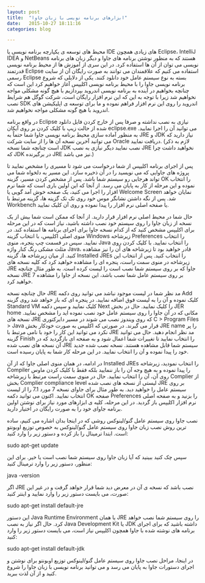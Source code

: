 ```yaml
---
layout: post
title:  "ابزارهای برنامه نویسی با زبان جاوا"
date:   2015-10-27 18:11:16
categories: blog

---
```

محیط های توسعه ی یکپارچه برنامه نویسی یا IDE های زیادی همچون  Eclipse، IntelliJ IDEA و NetBeans هستند که به منظور نوشتن برنامه های جاوا و دیگر زبان های برنامه نویسی می توان از آن ها استفاده کرد. در این سری از آموزش ها از محیط برنامه نویسی قدرتمند Eclipse استفاده می کنیم که علاقمندان می توانند به صورت رایگان آن از سایت رسمی Eclipse بسته به نوع سیستم عامل خود دانلود کنند. یکی از دلایلی که شروع برنامه نویسی جاوا را با محیط برنامه نویسی اکلیپس آغاز خواهیم کرد این است که چنانچه بخواهیم در آینده به برنامه نویسی اندروید بپردازیم با هیچ گونه مشکلی مواجه نخواهیم شد زیرا با توجه به این که این نرم افزار رایگان است، شرکت گوگل هم شرایط نصب SDK اندروید را روی این نرم افزار فراهم نموده و ما برای توسعه ی اپلیکیشن های اندروید با هیچ گونه مشکلی مواجه نخواهیم شد.

در واقع برنامه Eclipse نیازی به نصب نداشته و صرفا پس از خارج کردن فایل دانلود شده از حالت زیپ با کلیک کردن بر روی آیکان eclipse.exe می توانید آن را اجرا نمایید. به منظور آماده سازی محیط برنامه نویسی جاوا شما حتماً به JRE و JDK نیاز دارید که می توانید آخرین نسخه آن ها را از سایت شرکت Oracle دریافت نمایید. (لازم به ذکر است چنانچه شما نسخه JDK نصب نمایید دیگر نیازی به نصب JRE نخواهید داشت چرا که JDK در برگیرنده JRE نیز می باشد.)

پس از اجرای برنامه اکلیپس از شما درخواست می شود تا مسیری را مشخص نمایید تا پروژه های جاوایی که می نویسید را در آن ذخیره سازد. این مسیر به دلخواه شما می تواند هرجایی رو سیستم شما باشد. پس از مشخص کردن مسیر، گزینه OK را انتخاب نموده و این مرحله از کار به پایان می رسد. از آنجا که این اولین باری است که شما نرم افزار را اجرا می کنید، یک صفحه خوش آمد گویی یا Welcome Screen نمایان خواهد شد. پس از نگه داشتن نشانگر موس خود روی تک تک گزینه ها، گزینه مرتبط با Workbench یا صفحه اصلی نرم افزار را پیدا نموده و روی آن کلیک نمایید.

حال شما در محیط اصلی نرم افزار قرار دارید. از آنجا که ممکن است شما بیش از یک نسخه از زبان جاوا را روی سیستم خود نصب داشته باشید، نیاز است که در این مرحله برای اکلیپس مشخص کنید که از کدام نسخه جاوا برای اجرای برنامه ها استفاده کند. در منوی اصلی اکلیپس، با انتخاب گزینه Windows زیرشاخه Preferences را انتخاب نمایید. سپس در قسمت چپ پنجره، منوی Java را انتخاب نمایید. با کلیک کردن روی مثلث مشکی رنگ کنار واژه Java، قادر خواهید بود تا زیرشاخه های آن را نیز مشاهده کنید. از میان زیرشاخه ها، گزینه Installed JREs را انتخاب کنید. پس از انتخاب این زیرشاخه در منوی سمت راست، پنجره ای را مشاهده خواهید کرد که کلیه نسخه های JRE جاوا که بر روی سیستم شما نصب است را لیست کرده است. به طور مثال چنانچه نسخه JRE 7 بر روی سیستم عامل شما نصب باشد، این نسخه از جاوا را مشاهده خواهید کرد.

حال چنانچه نسخه JRE مد نظر شما در لیست موجود نباشد می توانید روی دکمه Add کلیک نموده و آن را به لیست فوق اضافه نمایید. در پنجره ای که باز خواهد شد روی گزینه Standard VM کلیک نمایید و سپس دکمه Next را کلیک نمایید. حال در بخش JER home مکانی که در آن جاوا را روی سیستم عامل خود نصب نموده اید را مشخص نمایید. نسخه های JRE که روی ویندوز نصب می شوند در مسیر دایرکتوری C > Program Files > Java قرار می گیرند. در صورتی که اکلیپس به صورت خودکار بخش JRE name را پر نکرد می توانید این کار را خود با نامی مرتبط با JRE مد نظر انجام دهید. حال می توانید گزینه Finish را انتخاب نمایید تا تغییرات شما اعمال شود و به صفحه ای بازگردید که در آن نسخه های نصب شده JRE سیستم شما قابل مشاهده هستند. نسخه نصب شده جدید خود را پیدا نموده و آن را انتخاب نمایید. در این مرحله کار شما به پایان رسیده است.

در ادامه، در همان منوی اصلی جاوا که از آن Installed JREs را انتخاب نمودید، زیرشاخه Compiler را پیدا نموده و به هیچ وجه آن را باز ننمایید بلکه فقط با کلیک کردن ماوس روی آن، آن را انتخاب نمایید. حال در منوی سمت راست مرتبط با زیرشاخه Complier از بخش Complier compliance level لیستی از نسخه های نصب شده JRE بر روی سیستم عامل را خواهید دید. به طور مثال برای جاوای نسخه 7 مورد 7.1 را از لیست انتخاب نمایید. اکنون می توانید دکمه OK صفحه Preferences را بزنید و به صفحه اصلی نرم افزار اکلیپس باز گردید. در این مرحله، کلیه ی ابزارهای مورد نیاز برای نوشتن اولین برنامه جاوای خود را به صورت رایگان در اختیار دارید.

نصب جاوا روی سیستم عامل گنو/لینوکس
روشی که در اینجا بدان اشاره می کنیم، ساده ترین روش نصب زبان جاوا روی سیستم عامل گنو/لینوکس به خصوص توزیع اوبونتو است. ابتدا ترمینال را باز کرده و دستور زیر را وارد کنید:

sudo apt-get update

سپس چک کنید ببینید که آیا زبان جاوا روی سیستم شما نصب است یا خیر. برای این منظور، دستور زیر را وارد ترمینال کنید:

java -version

اگر JRE نصب باشد که نسخه ی آن در معرض دید شما قرار خواهد گرفت و در غیر این صورت،‌ می بایست دستور زیر را وارد نمایید و اینتر کنید:

sudo apt-get install default-jre

این دستور Java Runtime Environment یا همان JRE را روی سیستم شما نصب خواهد کرد. حال اگر نیاز به نصب Java Development Kit یا JDK داشته باشید که برای اجرای برنامه های نوشته شده با جاوا همچون اکلیپس نیاز است، می بایست دستور زیر را وارد کنید:

sudo apt-get install default-jdk

در اینجا، مراحل نصب جاوا روی سیستم عامل گنو/لینوکس توزیع اوبونتو برای نوشتن و اجرای دستورات جاوا به پایان می رسد و می توانید برنامه نویسی با زبان جاوا را شروع کنید و از آن لذت ببرید.